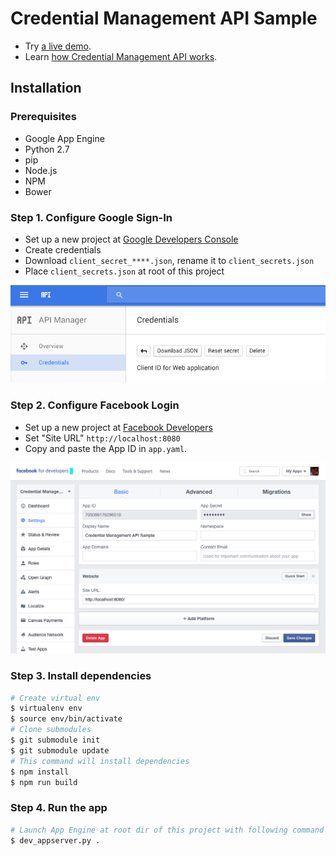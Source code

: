 # Credential Management API Sample

- Try [a live demo](https://credential-management-sample.appspot.com).
- Learn [how Credential Management API works](TBD).

## Installation

### Prerequisites
- Google App Engine
- Python 2.7
- pip
- Node.js
- NPM
- Bower

### Step 1. Configure Google Sign-In
- Set up a new project at [Google Developers Console](https://console.developers.google.com/)
- Create credentials
- Download `client_secret_****.json`, rename it to `client_secrets.json`
- Place `client_secrets.json` at root of this project

![](static/images/howto/gsi_config.png)

### Step 2. Configure Facebook Login
- Set up a new project at [Facebook Developers](https://developers.facebook.com/)
- Set "Site URL" `http://localhost:8080`
- Copy and paste the App ID in `app.yaml`.

![](static/images/howto/fb_config.png)

### Step 3. Install dependencies
```sh
# Create virtual env
$ virtualenv env
$ source env/bin/activate
# Clone submodules
$ git submodule init
$ git submodule update
# This command will install dependencies
$ npm install
$ npm run build
```

### Step 4. Run the app
```sh
# Launch App Engine at root dir of this project with following command
$ dev_appserver.py .
```
